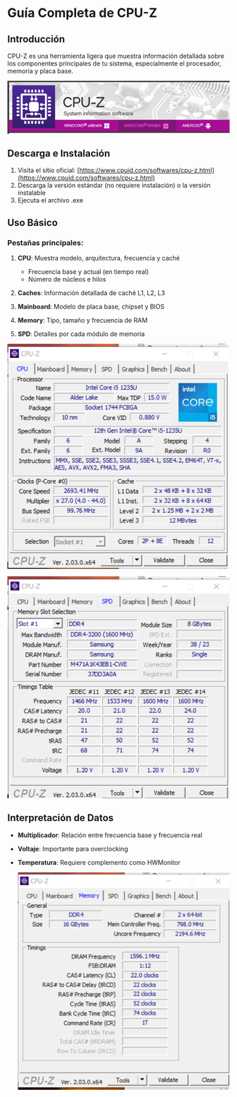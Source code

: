 # Guía Completa de CPU-Z

## Introducción
CPU-Z es una herramienta ligera que muestra información detallada sobre los componentes principales de tu sistema, especialmente el procesador, memoria y placa base.

![Pantalla principal CPU-Z](cpu1.png)

## Descarga e Instalación

1. Visita el sitio oficial: [https://www.cpuid.com/softwares/cpu-z.html](https://www.cpuid.com/softwares/cpu-z.html)
2. Descarga la versión estándar (no requiere instalación) o la versión instalable
3. Ejecuta el archivo .exe



## Uso Básico

### Pestañas principales:

1. **CPU**: Muestra modelo, arquitectura, frecuencia y caché
   - Frecuencia base y actual (en tiempo real)
   - Número de núcleos e hilos

2. **Caches**: Información detallada de caché L1, L2, L3

3. **Mainboard**: Modelo de placa base, chipset y BIOS

4. **Memory**: Tipo, tamaño y frecuencia de RAM

5. **SPD**: Detalles por cada módulo de memoria

![Ejemplo información CPU](cpu.png)


![Ejemplo información CPU](cpu2.png)
## Interpretación de Datos

- **Multiplicador**: Relación entre frecuencia base y frecuencia real
- **Voltaje**: Importante para overclocking
- **Temperatura**: Requiere complemento como HWMonitor

  ![Ejemplo información CPU](cpu3.png)
